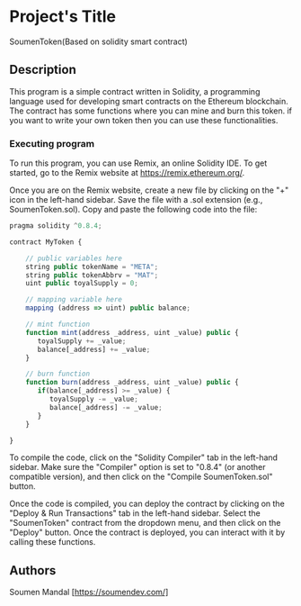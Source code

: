 # Project's Title

SoumenToken(Based on solidity smart contract)

## Description

This program is a simple contract written in Solidity, a programming language used for developing smart contracts on the Ethereum blockchain. The contract has some functions where you can mine and burn this token. if you want to write your own token then you can use these functionalities.

### Executing program

To run this program, you can use Remix, an online Solidity IDE. To get started, go to the Remix website at https://remix.ethereum.org/.

Once you are on the Remix website, create a new file by clicking on the "+" icon in the left-hand sidebar. Save the file with a .sol extension (e.g., SoumenToken.sol). Copy and paste the following code into the file:

```javascript
pragma solidity ^0.8.4;

contract MyToken {

    // public variables here
    string public tokenName = "META";
    string public tokenAbbrv = "MAT";
    uint public toyalSupply = 0;

    // mapping variable here
    mapping (address => uint) public balance;

    // mint function
    function mint(address _address, uint _value) public {
       toyalSupply += _value;
       balance[_address] += _value;
    }

    // burn function
    function burn(address _address, uint _value) public {
       if(balance[_address] >= _value) {
          toyalSupply -= _value;
          balance[_address] -= _value;
       }
    }

}

```

To compile the code, click on the "Solidity Compiler" tab in the left-hand sidebar. Make sure the "Compiler" option is set to "0.8.4" (or another compatible version), and then click on the "Compile SoumenToken.sol" button.

Once the code is compiled, you can deploy the contract by clicking on the "Deploy & Run Transactions" tab in the left-hand sidebar. Select the "SoumenToken" contract from the dropdown menu, and then click on the "Deploy" button.
Once the contract is deployed, you can interact with it by calling these functions.

## Authors
Soumen Mandal 
[https://soumendev.com/]


